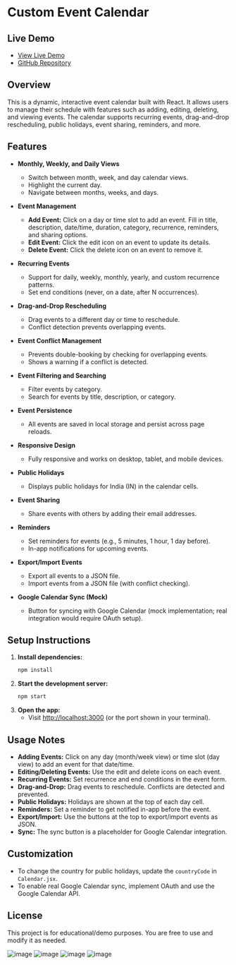 # Custom Event Calendar

## Live Demo
- [View Live Demo](https://calendar-app-topaz-ten.vercel.app/)
- [GitHub Repository](https://github.com/Vtsrinivas07/Calendar-App)

## Overview

This is a dynamic, interactive event calendar built with React. It allows users to manage their schedule with features such as adding, editing, deleting, and viewing events. The calendar supports recurring events, drag-and-drop rescheduling, public holidays, event sharing, reminders, and more.

## Features

- **Monthly, Weekly, and Daily Views**
  - Switch between month, week, and day calendar views.
  - Highlight the current day.
  - Navigate between months, weeks, and days.

- **Event Management**
  - **Add Event:** Click on a day or time slot to add an event. Fill in title, description, date/time, duration, category, recurrence, reminders, and sharing options.
  - **Edit Event:** Click the edit icon on an event to update its details.
  - **Delete Event:** Click the delete icon on an event to remove it.

- **Recurring Events**
  - Support for daily, weekly, monthly, yearly, and custom recurrence patterns.
  - Set end conditions (never, on a date, after N occurrences).

- **Drag-and-Drop Rescheduling**
  - Drag events to a different day or time to reschedule.
  - Conflict detection prevents overlapping events.

- **Event Conflict Management**
  - Prevents double-booking by checking for overlapping events.
  - Shows a warning if a conflict is detected.

- **Event Filtering and Searching**
  - Filter events by category.
  - Search for events by title, description, or category.

- **Event Persistence**
  - All events are saved in local storage and persist across page reloads.

- **Responsive Design**
  - Fully responsive and works on desktop, tablet, and mobile devices.

- **Public Holidays**
  - Displays public holidays for India (IN) in the calendar cells.

- **Event Sharing**
  - Share events with others by adding their email addresses.

- **Reminders**
  - Set reminders for events (e.g., 5 minutes, 1 hour, 1 day before).
  - In-app notifications for upcoming events.

- **Export/Import Events**
  - Export all events to a JSON file.
  - Import events from a JSON file (with conflict checking).

- **Google Calendar Sync (Mock)**
  - Button for syncing with Google Calendar (mock implementation; real integration would require OAuth setup).

## Setup Instructions

1. **Install dependencies:**
   ```bash
   npm install
   ```
2. **Start the development server:**
   ```bash
   npm start
   ```
3. **Open the app:**
   - Visit [http://localhost:3000](http://localhost:3000) (or the port shown in your terminal).

## Usage Notes

- **Adding Events:** Click on any day (month/week view) or time slot (day view) to add an event for that date/time.
- **Editing/Deleting Events:** Use the edit and delete icons on each event.
- **Recurring Events:** Set recurrence and end conditions in the event form.
- **Drag-and-Drop:** Drag events to reschedule. Conflicts are detected and prevented.
- **Public Holidays:** Holidays are shown at the top of each day cell.
- **Reminders:** Set a reminder to get notified in-app before the event.
- **Export/Import:** Use the buttons at the top to export/import events as JSON.
- **Sync:** The sync button is a placeholder for Google Calendar integration.

## Customization
- To change the country for public holidays, update the `countryCode` in `Calendar.jsx`.
- To enable real Google Calendar sync, implement OAuth and use the Google Calendar API.

## License

This project is for educational/demo purposes. You are free to use and modify it as needed.

![image](https://github.com/user-attachments/assets/693d4bbc-e04d-4a7c-95aa-c9689e8f50eb)
![image](https://github.com/user-attachments/assets/5e0a16c3-4128-4110-b1f7-9f2e788df234)
![image](https://github.com/user-attachments/assets/64c0177e-bd53-404e-81fe-5e525d988813)
![image](https://github.com/user-attachments/assets/910b3e91-188a-4c85-a100-83c5866583d9)



